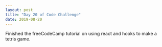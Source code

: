 ```yaml
---
layout: post
title: "Day 20 of Code Challenge"
date: 2019-08-20
---
```

Finished the freeCodeCamp tutorial on using react and hooks to make a tetris game.